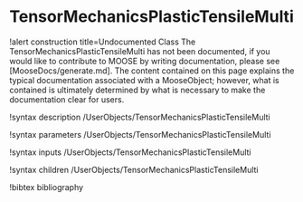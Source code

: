 <!-- MOOSE Documentation Stub: Remove this when content is added. -->

# TensorMechanicsPlasticTensileMulti

!alert construction title=Undocumented Class
The TensorMechanicsPlasticTensileMulti has not been documented, if you would like to contribute to MOOSE by
writing documentation, please see [MooseDocs/generate.md]. The content contained on this page explains
the typical documentation associated with a MooseObject; however, what is contained is ultimately
determined by what is necessary to make the documentation clear for users.

!syntax description /UserObjects/TensorMechanicsPlasticTensileMulti

!syntax parameters /UserObjects/TensorMechanicsPlasticTensileMulti

!syntax inputs /UserObjects/TensorMechanicsPlasticTensileMulti

!syntax children /UserObjects/TensorMechanicsPlasticTensileMulti

!bibtex bibliography
